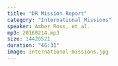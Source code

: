 ```yaml
---
title: "DR Mission Report"
category: "International Missions"
speaker: Amber Ross, et al.
mp3: 20160214.mp3
size: 14420521
duration: "46:31"
image: international-missions.jpg
---
```


